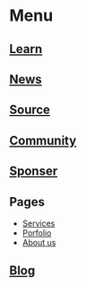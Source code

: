# Menu

## [Learn](/learn)
## [News](/news)
## [Source](/source)
## [Community](/community)
## [Sponser](/sponser)

## Pages

- [Services](/services)
- [Porfolio](/portfolio)
- [About us](/about)

## [Blog](/blog)
